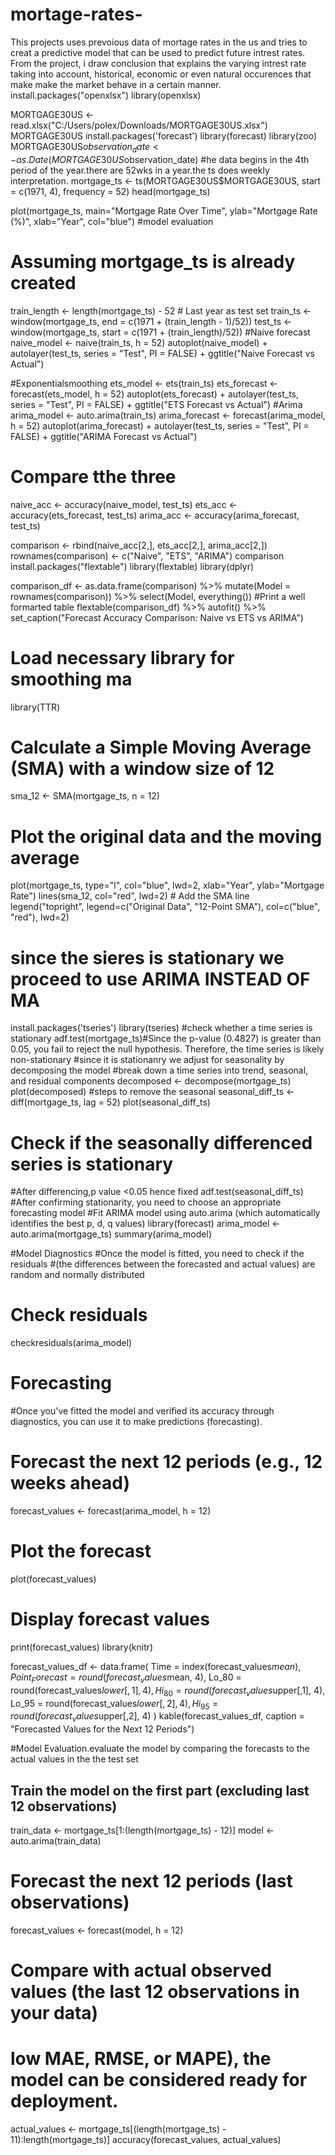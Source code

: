 # mortage-rates-
This projects uses prevoious data of mortage rates in the us and tries to creat a predictive model that can be used to predict future intrest rates.
From the project, i draw conclusion that explains the varying intrest rate taking into account, historical, economic or even natural occurences that make make the market behave in a certain manner.
install.packages("openxlsx")
library(openxlsx)

MORTGAGE30US <- read.xlsx("C:/Users/polex/Downloads/MORTGAGE30US.xlsx")
MORTGAGE30US
install.packages('forecast')
library(forecast)
library(zoo)
MORTGAGE30US$observation_date <- as.Date(MORTGAGE30US$observation_date)
#he data begins in the 4th period of the year.there are 52wks in a year.the ts does weekly interpretation.
mortgage_ts <- ts(MORTGAGE30US$MORTGAGE30US, start = c(1971, 4), frequency = 52)
head(mortgage_ts)

plot(mortgage_ts, main="Mortgage Rate Over Time", ylab="Mortgage Rate (%)", xlab="Year", col="blue")
#model evaluation
# Assuming mortgage_ts is already created
train_length <- length(mortgage_ts) - 52  # Last year as test set
train_ts <- window(mortgage_ts, end = c(1971 + (train_length - 1)/52))
test_ts <- window(mortgage_ts, start = c(1971 + (train_length)/52))
#Naive forecast
naive_model <- naive(train_ts, h = 52)
autoplot(naive_model) + autolayer(test_ts, series = "Test", PI = FALSE) +
  ggtitle("Naive Forecast vs Actual")

#Exponentialsmoothing 
ets_model <- ets(train_ts)
ets_forecast <- forecast(ets_model, h = 52)
autoplot(ets_forecast) + autolayer(test_ts, series = "Test", PI = FALSE) +
  ggtitle("ETS Forecast vs Actual")
#Arima
arima_model <- auto.arima(train_ts)
arima_forecast <- forecast(arima_model, h = 52)
autoplot(arima_forecast) + autolayer(test_ts, series = "Test", PI = FALSE) +
  ggtitle("ARIMA Forecast vs Actual")
# Compare tthe three
naive_acc <- accuracy(naive_model, test_ts)
ets_acc <- accuracy(ets_forecast, test_ts)
arima_acc <- accuracy(arima_forecast, test_ts)

comparison <- rbind(naive_acc[2,], ets_acc[2,], arima_acc[2,])
rownames(comparison) <- c("Naive", "ETS", "ARIMA")
comparison
install.packages("flextable")
library(flextable)
library(dplyr)

comparison_df <- as.data.frame(comparison) %>%
  mutate(Model = rownames(comparison)) %>%
  select(Model, everything())
#Print a well formarted table
flextable(comparison_df) %>%
  autofit() %>%
  set_caption("Forecast Accuracy Comparison: Naive vs ETS vs ARIMA")


# Load necessary library for smoothing ma
library(TTR)

# Calculate a Simple Moving Average (SMA) with a window size of 12
sma_12 <- SMA(mortgage_ts, n = 12)

# Plot the original data and the moving average
plot(mortgage_ts, type="l", col="blue", lwd=2, xlab="Year", ylab="Mortgage Rate")
lines(sma_12, col="red", lwd=2)  # Add the SMA line
legend("topright", legend=c("Original Data", "12-Point SMA"), col=c("blue", "red"), lwd=2)


# since the sieres is stationary we proceed to use ARIMA INSTEAD OF MA

install.packages('tseries')
library(tseries)
#check whether a time series is stationary
adf.test(mortgage_ts)#Since the p-value (0.4827) is greater than 0.05, you fail to reject the null hypothesis. Therefore, the time series is likely non-stationary
#since it is stationanry we adjust for seasonality by decomposing the model
#break down a time series into trend, seasonal, and residual components
decomposed <- decompose(mortgage_ts)
plot(decomposed)
#steps to remove the seasonal
seasonal_diff_ts <- diff(mortgage_ts, lag = 52)
plot(seasonal_diff_ts)

# Check if the seasonally differenced series is stationary
#After differencing,p value <0.05 hence fixed
adf.test(seasonal_diff_ts)
#After confirming stationarity, you need to choose an appropriate forecasting model
#Fit ARIMA model using auto.arima (which automatically identifies the best p, d, q values)
library(forecast)
arima_model <- auto.arima(mortgage_ts)
summary(arima_model)

#Model Diagnostics
#Once the model is fitted, you need to check if the residuals 
#(the differences between the forecasted and actual values) are random and normally distributed
# Check residuals
checkresiduals(arima_model)

# Forecasting
#Once you've fitted the model and verified its accuracy through diagnostics, you can use it to make predictions (forecasting).

# Forecast the next 12 periods (e.g., 12 weeks ahead)
forecast_values <- forecast(arima_model, h = 12)

# Plot the forecast
plot(forecast_values)

# Display forecast values
print(forecast_values)
library(knitr)

forecast_values_df <- data.frame(
  Time = index(forecast_values$mean), 
  Point_Forecast = round(forecast_values$mean, 4),
  Lo_80 = round(forecast_values$lower[,1], 4),
  Hi_80 = round(forecast_values$upper[,1], 4),
  Lo_95 = round(forecast_values$lower[,2], 4),
  Hi_95 = round(forecast_values$upper[,2], 4)
)
kable(forecast_values_df, caption = "Forecasted Values for the Next 12 Periods")

#Model Evaluation.evaluate the model by comparing the forecasts to the actual values in the the test set
## Train the model on the first part (excluding last 12 observations)
train_data <- mortgage_ts[1:(length(mortgage_ts) - 12)]
model <- auto.arima(train_data)

# Forecast the next 12 periods (last observations)
forecast_values <- forecast(model, h = 12)
# Compare with actual observed values (the last 12 observations in your data)
# low MAE, RMSE, or MAPE), the model can be considered ready for deployment.
actual_values <- mortgage_ts[(length(mortgage_ts) - 11):length(mortgage_ts)]
accuracy(forecast_values, actual_values)
